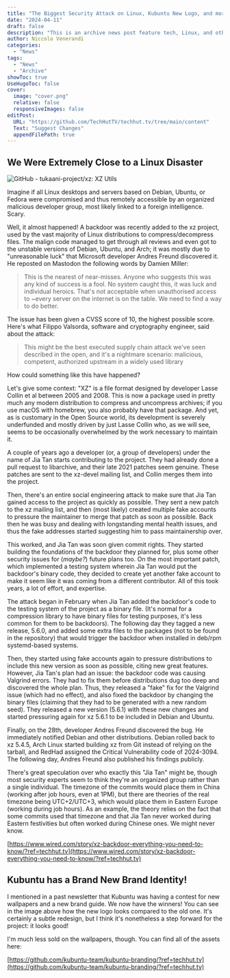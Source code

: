 ```yaml
---
title: "The Biggest Security Attack on Linux, Kubuntu New Logo, and more!"
date: "2024-04-11"
draft: false
description: "This is an archive news post feature tech, Linux, and other open-source news. This is an older article that was part of a migration. There will be missing images, broken links, and potentially other issues."
author: Niccolo Venerandi
categories:
  - "News"
tags:
  - "News"
  - "Archive"
showToc: true
UseHugoToc: false
cover:
  image: "cover.png"
  relative: false
  responsiveImages: false
editPost:
  URL: "https://github.com/TechHutTV/techhut.tv/tree/main/content"
  Text: "Suggest Changes"
  appendFilePath: true
---
```


## We Were Extremely Close to a Linux Disaster

![GitHub - tukaani-project/xz: XZ Utils](https://opengraph.githubassets.com/8153f15961b837436d462f740e4360387e59d837b0d3b5ffb49d15df6e5ed12f/tukaani-project/xz)

Imagine if all Linux desktops and servers based on Debian, Ubuntu, or Fedora were compromised and thus remotely accessible by an organized malicious developer group, most likely linked to a foreign intelligence. Scary.

Well, it almost happened! A backdoor was recently added to the xz project, used by the vast majority of Linux distributions to compress/decompress files. The malign code managed to get through all reviews and even got to the unstable versions of Debian, Ubuntu, and Arch; it was mostly due to "unreasonable luck" that Microsoft developer Andres Freund discovered it. He reposted on Mastodon the following words by Damien Miller:

> This is the nearest of near-misses. Anyone who suggests this was any kind of success is a fool. No system caught this, it was luck and individual heroics. That's not acceptable when unauthorised access to ~every server on the internet is on the table. We need to find a way to do better.

The issue has been given a CVSS score of 10, the highest possible score. Here's what Filippo Valsorda, software and cryptography engineer, said about the attack:

> This might be the best executed supply chain attack we've seen described in the open, and it's a nightmare scenario: malicious, competent, authorized upstream in a widely used library

How could something like this have happened?

Let's give some context: "XZ" is a file format designed by developer Lasse Collin et al between 2005 and 2008. This is now a package used in pretty much any modern distribution to compress and uncompress archives; if you use macOS with homebrew, you also probably have that package. And yet, as is customary in the Open Source world, its development is severely underfunded and mostly driven by just Lasse Collin who, as we will see, seems to be occasionally overwhelmed by the work necessary to maintain it.

A couple of years ago a developer (or, a group of developers) under the name of Jia Tan starts contributing to the project. They had already done a pull request to libarchive, and their late 2021 patches seem genuine. These patches are sent to the xz-devel mailing list, and Collin merges them into the project.

Then, there's an entire social engineering attack to make sure that Jia Tan gained access to the project as quickly as possible. They sent a new patch to the xz mailing list, and then (most likely) created multiple fake accounts to pressure the maintainer to merge that patch as soon as possible. Back then he was busy and dealing with longstanding mental health issues, and thus the fake addresses started suggesting him to pass maintainership over.

This worked, and Jia Tan was soon given commit rights. They started building the foundations of the backdoor they planned for, plus some other security issues for (_maybe?_) future plans too. On the most important patch, which implemented a testing system wherein Jia Tan would put the backdoor's binary code, they decided to create yet another fake account to make it seem like it was coming from a different contributor. All of this took years, a lot of effort, and expertise.

The attack began in February when Jia Tan added the backdoor's code to the testing system of the project as a binary file. (It's normal for a compression library to have binary files for testing purposes, it's less common for them to be backdoors). The following day they tagged a new release, 5.6.0, and added some extra files to the packages (not to be found in the repository) that would trigger the backdoor when installed in deb/rpm systemd-based systems.

Then, they started using fake accounts again to pressure distributions to include this new version as soon as possible, citing new great features. However, Jia Tan's plan had an issue: the backdoor code was causing Valgrind errors. They had to fix them before distributions dug too deep and discovered the whole plan. Thus, they released a "fake" fix for the Valgrind issue (which had no effect), and also fixed the backdoor by changing the binary files (claiming that they had to be generated with a new random seed). They released a new version (5.6.1) with these new changes and started pressuring again for xz 5.6.1 to be included in Debian and Ubuntu.

Finally, on the 28th, developer Andres Freund discovered the bug. He immediately notified Debian and other distributions. Debian rolled back to xz 5.4.5, Arch Linux started building xz from Git instead of relying on the tarball, and RedHad assigned the Critical Vulnerability code of 2024-3094. The following day, Andres Freund also published his findings publicly.

There's great speculation over who exactly this "Jia Tan" might be, though most security experts seem to think they're an organized group rather than a single individual. The timezone of the commits would place them in China (working after job hours, even at 1PM), but there are theories of the real timezone being UTC+2/UTC+3, which would place them in Eastern Europe (working during job hours). As an example, the theory relies on the fact that some commits used that timezone and that Jia Tan never worked during Eastern festivities but often worked during Chinese ones. We might never know.

[https://www.wired.com/story/xz-backdoor-everything-you-need-to-know/?ref=techhut.tv](https://www.wired.com/story/xz-backdoor-everything-you-need-to-know/?ref=techhut.tv)

## Kubuntu has a Brand New Brand Identity!

I mentioned in a past newsletter that Kubuntu was having a contest for new wallpapers and a new brand guide. We now have the winners! You can see in the image above how the new logo looks compared to the old one. It's certainly a subtle redesign, but I think it's nonetheless a step forward for the project: it looks good!

I'm much less sold on the wallpapers, though. You can find all of the assets here:

[https://github.com/kubuntu-team/kubuntu-branding/?ref=techhut.tv](https://github.com/kubuntu-team/kubuntu-branding/?ref=techhut.tv)
